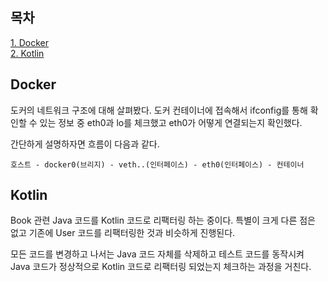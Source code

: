 ## 목차
[1. Docker](#docker)   
[2. Kotlin](#kotlin)

## Docker
도커의 네트워크 구조에 대해 살펴봤다. 도커 컨테이너에 접속해서 ifconfig를 통해 확인할 수 있는 정보 중 eth0과 lo를 체크했고 eth0가 어떻게 연결되는지 확인했다.

간단하게 설명하자면 흐름이 다음과 같다.

`호스트 - docker0(브리지) - veth..(인터페이스) - eth0(인터페이스) - 컨테이너`

## Kotlin
Book 관련 Java 코드를 Kotlin 코드로 리팩터링 하는 중이다. 특별이 크게 다른 점은 없고 기존에 User 코드를 리팩터링한 것과 비슷하게 진행된다.

모든 코드를 변경하고 나서는 Java 코드 자체를 삭제하고 테스트 코드를 동작시켜 Java 코드가 정상적으로 Kotlin 코드로 리팩터링 되었는지 체크하는 과정을 거친다.